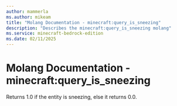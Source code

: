 ```yaml
---
author: mammerla
ms.author: mikeam
title: "Molang Documentation - minecraft:query_is_sneezing"
description: "Describes the minecraft:query_is_sneezing molang"
ms.service: minecraft-bedrock-edition
ms.date: 02/11/2025 
---
```


# Molang Documentation - minecraft:query_is_sneezing

Returns 1.0 if the entity is sneezing, else it returns 0.0.
